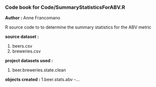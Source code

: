### Code book for Code/SummaryStatisticsForABV.R
**Author :** Anne Francomano

R source code to to determine the summary statistics for the ABV metric 

**source dataset :** 
1) beers.csv
2) breweries.csv

**project datasets used :**
1) beer.breweries.state.clean

**objects created :**
1.beer.stats.abv -...
